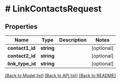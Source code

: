 # # LinkContactsRequest

## Properties

Name | Type | Description | Notes
------------ | ------------- | ------------- | -------------
**contact1_id** | **string** |  | [optional]
**contact2_id** | **string** |  | [optional]
**link_type_id** | **string** |  | [optional]

[[Back to Model list]](../../README.md#models) [[Back to API list]](../../README.md#endpoints) [[Back to README]](../../README.md)
